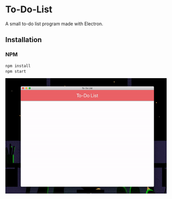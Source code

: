 # To-Do-List
A small to-do list program made with Electron.

## Installation

### NPM
```sh
npm install
npm start
```

![](todolist.gif)
